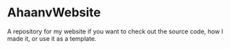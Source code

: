 # AhaanvWebsite
A repository for my website if you want to check out the source code, how I made it, or use it as a template.
